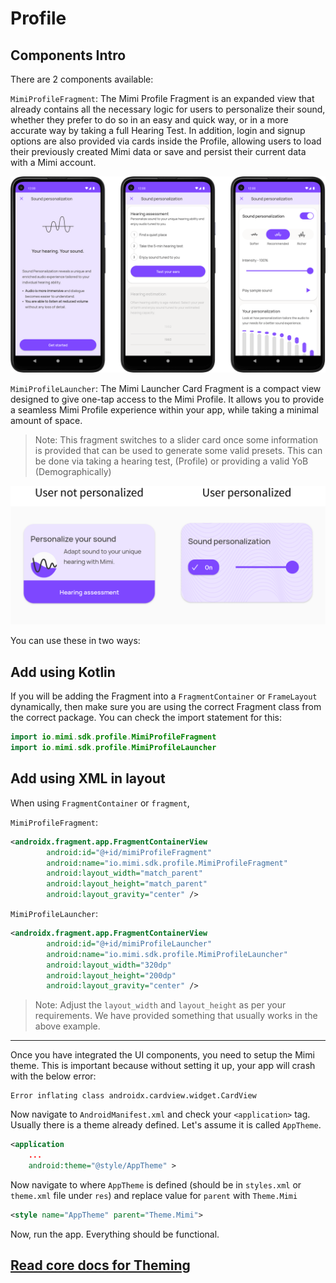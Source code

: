 # Profile

## Components Intro

There are 2 components available:

`MimiProfileFragment`: The Mimi Profile Fragment is an expanded view that already contains all the necessary logic for users to personalize their sound, whether they prefer to do so in an easy and quick way, or in a more accurate way by taking a full Hearing Test. In addition, login and signup options are also provided via cards inside the Profile, allowing users to load their previously created Mimi data or save and persist their current data with a Mimi account.

![](img/integration/img_1.png)

`MimiProfileLauncher`: The Mimi Launcher Card Fragment is a compact view designed to give one-tap access to the Mimi Profile. It allows you to provide a seamless Mimi Profile experience within your app, while taking a minimal amount of space.
> Note: This fragment switches to a slider card once some information is provided that can be used to generate some valid presets. This can be done via taking a hearing test, (Profile) or providing a valid YoB (Demographically)

![](img/integration/img_2.png)

You can use these in two ways:

## Add using Kotlin

If you will be adding the Fragment into a `FragmentContainer` or `FrameLayout` dynamically, then make sure you are using the correct Fragment class from the correct package. You can check the import statement for this:

```kotlin
import io.mimi.sdk.profile.MimiProfileFragment
import io.mimi.sdk.profile.MimiProfileLauncher
```

## Add using XML in layout

When using  `FragmentContainer` or `fragment`,

`MimiProfileFragment`:

```xml
<androidx.fragment.app.FragmentContainerView
        android:id="@+id/mimiProfileFragment"
        android:name="io.mimi.sdk.profile.MimiProfileFragment"
        android:layout_width="match_parent"
        android:layout_height="match_parent"
        android:layout_gravity="center" />
```

`MimiProfileLauncher`:

```xml
<androidx.fragment.app.FragmentContainerView
        android:id="@+id/mimiProfileLauncher"
        android:name="io.mimi.sdk.profile.MimiProfileLauncher"
        android:layout_width="320dp"
        android:layout_height="200dp"
        android:layout_gravity="center" />
```

> Note: Adjust the `layout_width` and `layout_height` as per your requirements. We have provided something that usually works in the above example.

---

Once you have integrated the UI components, you need to setup the Mimi theme. This is important because without setting it up, your app will crash with the below error:

```error
Error inflating class androidx.cardview.widget.CardView
```

Now navigate to `AndroidManifest.xml` and check your `<application>` tag. Usually there is a theme already defined. Let's assume it is called `AppTheme`.

```xml
<application
    ...
    android:theme="@style/AppTheme" >
```

Now navigate to where `AppTheme` is defined (should be in `styles.xml` or `theme.xml` file under `res`) and replace value for `parent` with `Theme.Mimi`

```xml
<style name="AppTheme" parent="Theme.Mimi">
```

Now, run the app. Everything should be functional.

## [Read core docs for Theming](https://mimihearingtechnologies.github.io/SDK-Android/latest/theming/)
